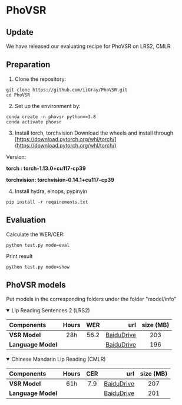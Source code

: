 # PhoVSR

## Update

We have released our evaluating recipe for PhoVSR on LRS2, CMLR


## Preparation
1. Clone the repository:
```
git clone https://github.com/iiGray/PhoVSR.git
cd PhoVSR
```


2. Set up the environment by:
```
conda create -n phovsr python==3.8
conda activate phovsr
```

3. Install torch, torchvision
Download the wheels and install through
[https://download.pytorch.org/whl/torch/](https://download.pytorch.org/whl/torch/)

Version:

**torch : torch-1.13.0+cu117-cp39**

**torchvision: torchvision-0.14.1+cu117-cp39**


4. Install hydra, einops, pypinyin

```
pip install -r requirements.txt
```


## Evaluation
Calculate the WER/CER:
```
python test.py mode=eval
```
Print result
```
python test.py mode=show
```


## PhoVSR models


Put models in the corresponding folders under the folder "model/info"


<details open>

<summary>Lip Reading Sentences 2 (LRS2)</summary>

<p> </p>

|     Components        |  Hours| WER  |                               url                                         |  size (MB)  |
|:----------------------|:-----:|:-----:|-----------------------------------------------------------------------------------:|:-----------:|
|   **VSR Model**       | 28h |    56.2 |[BaiduDrive]()   |     203     |
|   **Language Model**  |     |         |  [BaiduDrive]()   |     196     |

</details>




<details open>

<summary>Chinese Mandarin Lip Reading (CMLR)</summary>

<p> </p>

|     Components        |  Hours| CER  |                               url                                         |  size (MB)  |
|:----------------------|:-----:|:-----:|-----------------------------------------------------------------------------------:|:-----------:|
|   **VSR Model**       | 61h |    7.9 |   [BaiduDrive](https://pan.baidu.com/s/14IoqyjXF1mFGA5jAiw6ygQ?pwd=exd5)     |     207    |
|   **Language Model**  |     |         |  [BaiduDrive](https://pan.baidu.com/s/12Ed2Who3CXDAWKJBwfM6Mg?pwd=39vj)   |     201    |

</details>